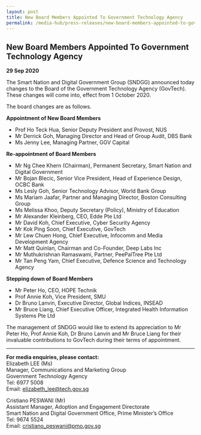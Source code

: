 ```yaml
---
layout: post
title: New Board Members Appointed To Government Technology Agency
permalink: /media-hub/press-releases/new-board-members-appointed-to-government-technology-agency
---
```

## New Board Members Appointed To Government Technology Agency

**29 Sep 2020**

The Smart Nation and Digital Government Group (SNDGG) announced today changes to the Board of the Government Technology Agency (GovTech). These changes will come into, effect from 1 October 2020.
  
The board changes are as follows.

  **Appointment of New Board Members**  

  * Prof Ho Teck Hua, Senior Deputy President and Provost, NUS  
  * Mr Derrick Goh, Managing Director and Head of Group Audit, DBS Bank  
  * Ms Jenny Lee, Managing Partner, GGV Capital


  **Re-appointment of Board Members**
  
  * Mr Ng Chee Khern (Chairman), Permanent Secretary, Smart Nation and Digital Government
  * Mr Bojan Blecic, Senior Vice President, Head of Experience Design, OCBC Bank
  * Ms Lesly Goh, Senior Technology Advisor, World Bank Group  
  * Ms Mariam Jaafar, Partner and Managing Director, Boston Consulting Group  
  * Ms Melissa Khoo, Deputy Secretary (Policy), Ministry of Education  
  * Mr Alexander Kleinberg, CEO, Edde Pte Ltd  
  * Mr David Koh, Chief Executive, Cyber Security Agency  
  * Mr Kok Ping Soon, Chief Executive, GovTech  
  * Mr Lew Chuen Hong, Chief Executive, Infocomm and Media Development Agency  
  * Mr Matt Quinlan, Chairman and Co-Founder, Deep Labs Inc
  * Mr Muthukrishnan Ramaswami, Partner, PeePalTree Pte Ltd  
  * Mr Tan Peng Yam, Chief Executive, Defence Science and Technology Agency

  **Stepping down of Board Members**
  
  * Mr Peter Ho, CEO, HOPE Technik  
  * Prof Annie Koh, Vice President, SMU  
  * Dr Bruno Lanvin, Executive Director, Global Indices, INSEAD  
  * Mr Bruce Liang, Chief Executive Officer, Integrated Health Information Systems Pte Ltd

The management of SNDGG would like to extend its appreciation to Mr Peter Ho, Prof Annie Koh, Dr Bruno Lanvin and Mr Bruce Liang for their invaluable contributions to GovTech during their terms of appointment.

---

**For media enquiries, please contact:**  
Elizabeth LEE (Ms)  
Manager, Communications and Marketing Group  
Government Technology Agency  
Tel: 6977 5008  
Email: [elizabeth_lee@tech.gov.sg](mailto:elizabeth_lee@tech.gov.sg)

Cristiano PESWANI (Mr)  
Assistant Manager, Adoption and Engagement Directorate  
Smart Nation and Digital Government Office, Prime Minister’s Office  
Tel: 9674 5524  
Email: [cristiano_peswani@pmo.gov.sg](mailto:cristiano_peswani@pmo.gov.sg)